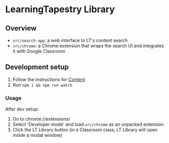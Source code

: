 # LearningTapestry Library

## Overview

- `src/search-app`: a web interface to LT's content search
- `src/chrome`: a Chrome extension that wraps the search UI and integrates it
   with Google Classroom

## Development setup

1. Follow the instructions for [Content](https://github.com/learningtapestry/content)
2. Run `npm i && npm run watch`

### Usage

After dev setup:

1. Go to chrome://extensions/
2. Select 'Developer mode' and load `src/chrome` as an unpacked extension 
3. Click the LT Library button (in a Classroom class, LT Library will open
   inside a modal window)
